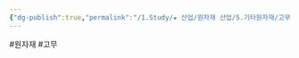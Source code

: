 ```yaml
---
{"dg-publish":true,"permalink":"/1.Study/★ 산업/원자재 산업/5.기타원자재/고무/","created":"2024-11-20T21:02:28.960+09:00","updated":"2025-06-26T15:41:53.435+09:00"}
---
```


#원자재 #고무 